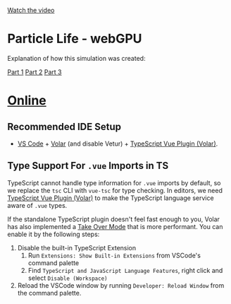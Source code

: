 

[Watch the video](https://streamable.com/cmkm4y)


# Particle Life - webGPU

Explanation of how this simulation was created:

[Part 1](https://programmingattack.netlify.app/articles/optimizing-the-article-life-from-a-thousand-to-a-milion-particles)
[Part 2](https://programmingattack.netlify.app/articles/optimizing-the-particle-life-javascript-quadtree)
[Part 3](https://programmingattack.netlify.app/articles/optimizing-the-article-life-millions-of-particles-with-webgpu)

# [Online](https://webgpulife.netlify.app)

## Recommended IDE Setup

- [VS Code](https://code.visualstudio.com/) + [Volar](https://marketplace.visualstudio.com/items?itemName=Vue.volar) (and disable Vetur) + [TypeScript Vue Plugin (Volar)](https://marketplace.visualstudio.com/items?itemName=Vue.vscode-typescript-vue-plugin).

## Type Support For `.vue` Imports in TS

TypeScript cannot handle type information for `.vue` imports by default, so we replace the `tsc` CLI with `vue-tsc` for type checking. In editors, we need [TypeScript Vue Plugin (Volar)](https://marketplace.visualstudio.com/items?itemName=Vue.vscode-typescript-vue-plugin) to make the TypeScript language service aware of `.vue` types.

If the standalone TypeScript plugin doesn't feel fast enough to you, Volar has also implemented a [Take Over Mode](https://github.com/johnsoncodehk/volar/discussions/471#discussioncomment-1361669) that is more performant. You can enable it by the following steps:

1. Disable the built-in TypeScript Extension
   1. Run `Extensions: Show Built-in Extensions` from VSCode's command palette
   2. Find `TypeScript and JavaScript Language Features`, right click and select `Disable (Workspace)`
2. Reload the VSCode window by running `Developer: Reload Window` from the command palette.
